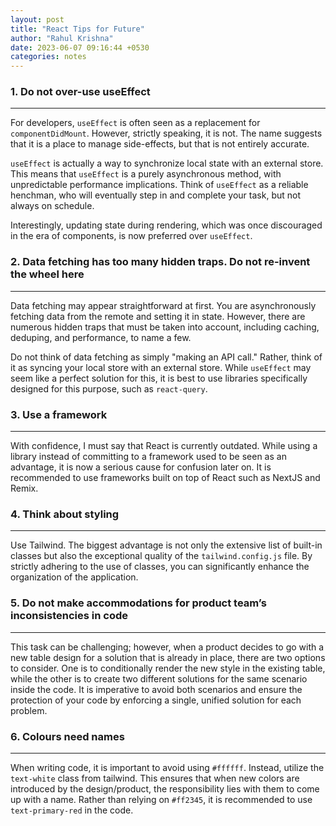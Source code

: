 ```yaml
---
layout: post
title: "React Tips for Future"
author: "Rahul Krishna"
date: 2023-06-07 09:16:44 +0530
categories: notes
---
```


### 1. Do not over-use useEffect

---

For developers, `useEffect` is often seen as a replacement for `componentDidMount`. However, strictly speaking, it is not. The name suggests that it is a place to manage side-effects, but that is not entirely accurate.

`useEffect` is actually a way to synchronize local state with an external store. This means that `useEffect` is a purely asynchronous method, with unpredictable performance implications. Think of `useEffect` as a reliable henchman, who will eventually step in and complete your task, but not always on schedule.

Interestingly, updating state during rendering, which was once discouraged in the era of components, is now preferred over `useEffect`.

### 2. Data fetching has too many hidden traps. Do not re-invent the wheel here

---

Data fetching may appear straightforward at first. You are asynchronously fetching data from the remote and setting it in state. However, there are numerous hidden traps that must be taken into account, including caching, deduping, and performance, to name a few.

Do not think of data fetching as simply "making an API call." Rather, think of it as syncing your local store with an external store. While `useEffect` may seem like a perfect solution for this, it is best to use libraries specifically designed for this purpose, such as `react-query`.

### 3. Use a framework

---

With confidence, I must say that React is currently outdated. While using a library instead of committing to a framework used to be seen as an advantage, it is now a serious cause for confusion later on. It is recommended to use frameworks built on top of React such as NextJS and Remix.

### 4. Think about styling

---

Use Tailwind. The biggest advantage is not only the extensive list of built-in classes but also the exceptional quality of the `tailwind.config.js` file. By strictly adhering to the use of classes, you can significantly enhance the organization of the application.

### 5. Do not make accommodations for product team’s inconsistencies in code

---

This task can be challenging; however, when a product decides to go with a new table design for a solution that is already in place, there are two options to consider. One is to conditionally render the new style in the existing table, while the other is to create two different solutions for the same scenario inside the code. It is imperative to avoid both scenarios and ensure the protection of your code by enforcing a single, unified solution for each problem.

### 6. Colours need names

---

When writing code, it is important to avoid using `#ffffff`. Instead, utilize the `text-white` class from tailwind. This ensures that when new colors are introduced by the design/product, the responsibility lies with them to come up with a name. Rather than relying on `#ff2345`, it is recommended to use `text-primary-red` in the code.
